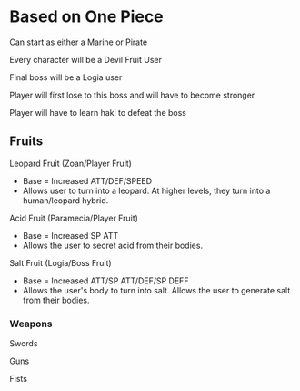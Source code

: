 # Based on One Piece

Can start as either a Marine or Pirate

Every character will be a Devil Fruit User

Final boss will be a Logia user

Player will first lose to this boss and will have to become stronger

Player will have to learn haki to defeat the boss


## Fruits

Leopard Fruit (Zoan/Player Fruit)
* Base = Increased ATT/DEF/SPEED
* Allows user to turn into a leopard. At higher levels, they turn into a human/leopard hybrid.

Acid Fruit (Paramecia/Player Fruit)
* Base = Increased SP ATT
* Allows the user to secret acid from their bodies.

Salt Fruit (Logia/Boss Fruit)
* Base = Increased ATT/SP ATT/DEF/SP DEFF
* Allows the user's body to turn into salt. Allows the user to generate salt from their bodies.

### Weapons

Swords

Guns

Fists